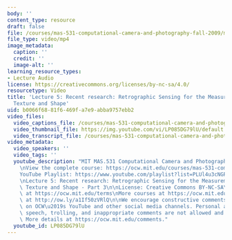 ```yaml
---
body: ''
content_type: resource
draft: false
file: /courses/mas-531-computational-camera-and-photography-fall-2009/mitmas_531f09_lec05_3_360p_16_9.mp4
file_type: video/mp4
image_metadata:
  caption: ''
  credit: ''
  image-alt: ''
learning_resource_types:
- Lecture Audio
license: https://creativecommons.org/licenses/by-nc-sa/4.0/
resourcetype: Video
title: 'Lecture 5: Recent research: Retrographic Sensing for the Measurement of Surface
  Texture and Shape'
uid: b0066f68-81f6-469f-a7e9-abba9757ebb2
video_files:
  video_captions_file: /courses/mas-531-computational-camera-and-photography-fall-2009/1K8HV6u9pa78ksln9qeEAaejv7JmqaMnd_transcript.webvtt
  video_thumbnail_file: https://img.youtube.com/vi/LP085DG79lU/default.jpg
  video_transcript_file: /courses/mas-531-computational-camera-and-photography-fall-2009/1K8HV6u9pa78ksln9qeEAaejv7JmqaMnd_transcript.pdf
video_metadata:
  video_speakers: ''
  video_tags: ''
  youtube_description: "MIT MAS.531 Computational Camera and Photography, Fall 2009\n\
    \nView the complete course: https://ocw.mit.edu/courses/mas-531-computational-camera-and-photography-fall-2009/\n\
    YouTube Playlist: https://www.youtube.com/playlist?list=PLUl4u3cNGP61pwA6paIRZ30q1sjLE8b6c\n\
    \nLecture 5: Recent research: Retrographic Sensing for the Measurement of Surface\
    \ Texture and Shape - Part 3\n\nLicense: Creative Commons BY-NC-SA\nMore information\
    \ at https://ocw.mit.edu/terms\nMore courses at https://ocw.mit.edu\nSupport OCW\
    \ at http://ow.ly/a1If50zVRlQ\n\nWe encourage constructive comments and discussion\
    \ on OCW\u2019s YouTube and other social media channels. Personal attacks, hate\
    \ speech, trolling, and inappropriate comments are not allowed and may be removed.\
    \ More details at https://ocw.mit.edu/comments."
  youtube_id: LP085DG79lU
---
```

